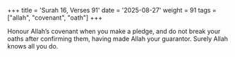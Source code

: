 +++
title = 'Surah 16, Verses 91'
date = '2025-08-27'
weight = 91
tags = ["allah", "covenant", "oath"]
+++

Honour Allah’s covenant when you make a pledge, and do not break your oaths after confirming them, having made Allah your guarantor. Surely Allah knows all you do.